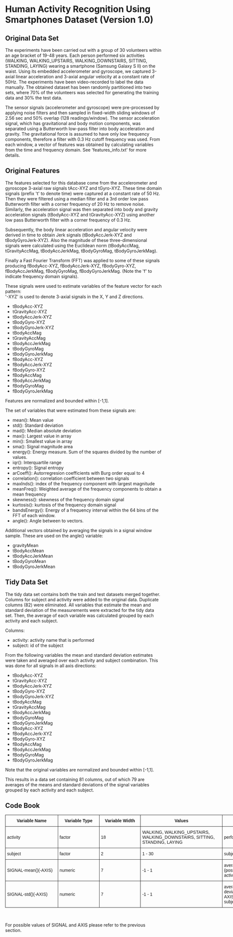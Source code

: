 # Human Activity Recognition Using Smartphones Dataset (Version 1.0)

## Original Data Set

The experiments have been carried out with a group of 30 volunteers within an age bracket of 19-48 years. Each person performed six activities (WALKING, WALKING_UPSTAIRS, WALKING_DOWNSTAIRS, SITTING, STANDING, LAYING) wearing a smartphone (Samsung Galaxy S II) on the waist. Using its embedded accelerometer and gyroscope, we captured 3-axial linear acceleration and 3-axial angular velocity at a constant rate of 50Hz. The experiments have been video-recorded to label the data manually. The obtained dataset has been randomly partitioned into two sets, where 70% of the volunteers was selected for generating the training data and 30% the test data. 

The sensor signals (accelerometer and gyroscope) were pre-processed by applying noise filters and then sampled in fixed-width sliding windows of 2.56 sec and 50% overlap (128 readings/window). The sensor acceleration signal, which has gravitational and body motion components, was separated using a Butterworth low-pass filter into body acceleration and gravity. The gravitational force is assumed to have only low frequency components, therefore a filter with 0.3 Hz cutoff frequency was used. From each window, a vector of features was obtained by calculating variables from the time and frequency domain. See 'features_info.txt' for more details. 

## Original Features

The features selected for this database come from the accelerometer and gyroscope 3-axial raw signals tAcc-XYZ and tGyro-XYZ. These time domain signals (prefix 't' to denote time) were captured at a constant rate of 50 Hz. Then they were filtered using a median filter and a 3rd order low pass Butterworth filter with a corner frequency of 20 Hz to remove noise. Similarly, the acceleration signal was then separated into body and gravity acceleration signals (tBodyAcc-XYZ and tGravityAcc-XYZ) using another low pass Butterworth filter with a corner frequency of 0.3 Hz. 

Subsequently, the body linear acceleration and angular velocity were derived in time to obtain Jerk signals (tBodyAccJerk-XYZ and tBodyGyroJerk-XYZ). Also the magnitude of these three-dimensional signals were calculated using the Euclidean norm (tBodyAccMag, tGravityAccMag, tBodyAccJerkMag, tBodyGyroMag, tBodyGyroJerkMag). 

Finally a Fast Fourier Transform (FFT) was applied to some of these signals producing fBodyAcc-XYZ, fBodyAccJerk-XYZ, fBodyGyro-XYZ, fBodyAccJerkMag, fBodyGyroMag, fBodyGyroJerkMag. (Note the 'f' to indicate frequency domain signals). 

These signals were used to estimate variables of the feature vector for each pattern:  
'-XYZ' is used to denote 3-axial signals in the X, Y and Z directions.

* tBodyAcc-XYZ
* tGravityAcc-XYZ
* tBodyAccJerk-XYZ
* tBodyGyro-XYZ
* tBodyGyroJerk-XYZ
* tBodyAccMag
* tGravityAccMag
* tBodyAccJerkMag
* tBodyGyroMag
* tBodyGyroJerkMag
* fBodyAcc-XYZ
* fBodyAccJerk-XYZ
* fBodyGyro-XYZ
* fBodyAccMag
* fBodyAccJerkMag
* fBodyGyroMag
* fBodyGyroJerkMag

Features are normalized and bounded within [-1,1].

The set of variables that were estimated from these signals are: 

* mean(): Mean value
* std(): Standard deviation
* mad(): Median absolute deviation 
* max(): Largest value in array
* min(): Smallest value in array
* sma(): Signal magnitude area
* energy(): Energy measure. Sum of the squares divided by the number of values. 
* iqr(): Interquartile range 
* entropy(): Signal entropy
* arCoeff(): Autorregresion coefficients with Burg order equal to 4
* correlation(): correlation coefficient between two signals
* maxInds(): index of the frequency component with largest magnitude
* meanFreq(): Weighted average of the frequency components to obtain a mean frequency
* skewness(): skewness of the frequency domain signal 
* kurtosis(): kurtosis of the frequency domain signal 
* bandsEnergy(): Energy of a frequency interval within the 64 bins of the FFT of each window.
* angle(): Angle between to vectors.

Additional vectors obtained by averaging the signals in a signal window sample. These are used on the angle() variable:

* gravityMean
* tBodyAccMean
* tBodyAccJerkMean
* tBodyGyroMean
* tBodyGyroJerkMean

## Tidy Data Set

The tidy data set contains both the train and test datasets merged together. Columns for subject and activity were added to the original data. Duplicate columns (82) were eliminated. All variables that estimate the mean and standard deviation of the measurements were extracted for the tidy data set. Then, the average of each variable was calculated grouped by each activity and each subject.

Columns:
* activity: activity name that is performed
* subject: id of the subject

From the following variables the mean and standard deviation estimates were taken and averaged over each activity and subject combination. This was done for all signals in all axis directions:

* tBodyAcc-XYZ
* tGravityAcc-XYZ
* tBodyAccJerk-XYZ
* tBodyGyro-XYZ
* tBodyGyroJerk-XYZ
* tBodyAccMag
* tGravityAccMag
* tBodyAccJerkMag
* tBodyGyroMag
* tBodyGyroJerkMag
* fBodyAcc-XYZ
* fBodyAccJerk-XYZ
* fBodyGyro-XYZ
* fBodyAccMag
* fBodyAccJerkMag
* fBodyGyroMag
* fBodyGyroJerkMag

Note that the original variables are normalized and bounded within [-1,1].

This results in a data set containing 81 columns, out of which 79 are averages of the means and standard deviations of the signal variables grouped by each activity and each subject.

## Code Book

<style type="text/css">
.tg  {border-collapse:collapse;border-spacing:0;}
.tg td{font-family:Arial, sans-serif;font-size:14px;padding:10px 5px;border-style:solid;border-width:1px;overflow:hidden;word-break:normal;}
.tg th{font-family:Arial, sans-serif;font-size:14px;font-weight:normal;padding:10px 5px;border-style:solid;border-width:1px;overflow:hidden;word-break:normal;}
.tg .tg-e3zv{font-weight:bold}
</style>
<table class="tg" style="undefined;table-layout: fixed; width: 910px">
<colgroup>
<col style="width: 169px">
<col style="width: 133px">
<col style="width: 133px">
<col style="width: 263px">
<col style="width: 212px">
</colgroup>
  <tr>
    <th class="tg-e3zv">Variable Name</th>
    <th class="tg-e3zv">Variable Type</th>
    <th class="tg-e3zv">Variable Width</th>
    <th class="tg-e3zv">Values</th>
    <th class="tg-e3zv">Description</th>
  </tr>
  <tr>
    <td class="tg-031e">activity</td>
    <td class="tg-031e">factor</td>
    <td class="tg-031e">18</td>
    <td class="tg-031e">WALKING, WALKING_UPSTAIRS, WALKING_DOWNSTAIRS, SITTING, STANDING, LAYING</td>
    <td class="tg-031e">performed activity</td>
  </tr>
  <tr>
    <td class="tg-031e">subject</td>
    <td class="tg-031e">factor</td>
    <td class="tg-031e">2</td>
    <td class="tg-031e">1 - 30</td>
    <td class="tg-031e">subject performing activity</td>
  </tr>
  <tr>
    <td class="tg-031e">SIGNAL-mean()(-AXIS)</td>
    <td class="tg-031e">numeric</td>
    <td class="tg-031e">7</td>
    <td class="tg-031e">-1 - 1</td>
    <td class="tg-031e">average of the mean of SIGNAL (possibly AXIS) grouped by activity and subject</td>
  </tr>
  <tr>
    <td class="tg-031e">SIGNAL-std()(-AXIS)</td>
    <td class="tg-031e">numeric</td>
    <td class="tg-031e">7</td>
    <td class="tg-031e">-1 - 1</td>
    <td class="tg-031e">average of the standard deviation of SIGNAL (possibly AXIS) grouped by activity and subject</td>
  </tr>
</table>
</br>

For possible values of SIGNAL and AXIS please refer to the previous section.
